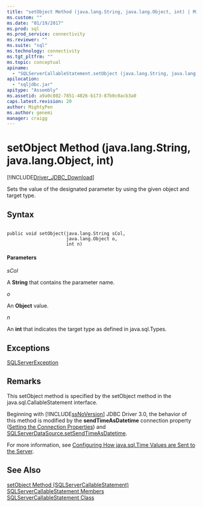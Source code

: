 ```yaml
---
title: "setObject Method (java.lang.String, java.lang.Object, int) | Microsoft Docs"
ms.custom: ""
ms.date: "01/19/2017"
ms.prod: sql
ms.prod_service: connectivity
ms.reviewer: ""
ms.suite: "sql"
ms.technology: connectivity
ms.tgt_pltfrm: ""
ms.topic: conceptual
apiname: 
  - "SQLServerCallableStatement.setObject (java.lang.String, java.lang.Object, int)"
apilocation: 
  - "sqljdbc.jar"
apitype: "Assembly"
ms.assetid: a9a0c802-7851-4826-b173-87b0c0acb3a0
caps.latest.revision: 20
author: MightyPen
ms.author: genemi
manager: craigg
---
```

# setObject Method (java.lang.String, java.lang.Object, int)
[!INCLUDE[Driver_JDBC_Download](../../../includes/driver_jdbc_download.md)]

  Sets the value of the designated parameter by using the given object and target type.  
  
## Syntax  
  
```  
  
public void setObject(java.lang.String sCol,  
                      java.lang.Object o,  
                      int n)  
```  
  
#### Parameters  
 *sCol*  
  
 A **String** that contains the parameter name.  
  
 *o*  
  
 An **Object** value.  
  
 *n*  
  
 An **int** that indicates the target type as defined in java.sql.Types.  
  
## Exceptions  
 [SQLServerException](../../../connect/jdbc/reference/sqlserverexception-class.md)  
  
## Remarks  
 This setObject method is specified by the setObject method in the java.sql.CallableStatement interface.  
  
 Beginning with [!INCLUDE[ssNoVersion](../../../includes/ssnoversion-md.md)] JDBC Driver 3.0, the behavior of this method is modified by the **sendTimeAsDatetime** connection property ([Setting the Connection Properties](../../../connect/jdbc/setting-the-connection-properties.md)) and [SQLServerDataSource.setSendTimeAsDatetime](../../../connect/jdbc/reference/setsendtimeasdatetime-method-sqlserverdatasource.md).  
  
 For more information, see [Configuring How java.sql.Time Values are Sent to the Server](../../../connect/jdbc/configuring-how-java-sql-time-values-are-sent-to-the-server.md).  
  
## See Also  
 [setObject Method &#40;SQLServerCallableStatement&#41;](../../../connect/jdbc/reference/setobject-method-sqlservercallablestatement.md)   
 [SQLServerCallableStatement Members](../../../connect/jdbc/reference/sqlservercallablestatement-members.md)   
 [SQLServerCallableStatement Class](../../../connect/jdbc/reference/sqlservercallablestatement-class.md)  
  
  
